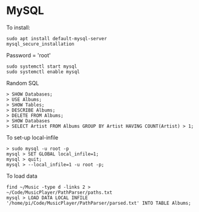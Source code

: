 # MySQL

To install:

```
sudo apt install default-mysql-server
mysql_secure_installation
```

Password = 'root'

```
sudo systemctl start mysql
sudo systemctl enable mysql
```

Random SQL 

```
> SHOW Databases;
> USE Albums;
> SHOW Tables;
> DESCRIBE Albums;
> DELETE FROM Albums;
> SHOW Databases
> SELECT Artist FROM Albums GROUP BY Artist HAVING COUNT(Artist) > 1;

```

To set-up local-infile

```
> sudo mysql -u root -p
mysql > SET GLOBAL local_infile=1;
mysql > quit;
mysql > --local_infile=1 -u root -p; 

```

To load data

```
find ~/Music -type d -links 2 > ~/Code/MusicPlayer/PathParser/paths.txt
mysql > LOAD DATA LOCAL INFILE '/home/pi/Code/MusicPlayer/PathParser/parsed.txt' INTO TABLE Albums;
```


